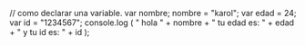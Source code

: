 // como declarar una variable.
var  nombre;
nombre = "karol";
var edad = 24;
var id = "1234567";
console.log ( " hola " + nombre + " tu edad es: " + edad + " y tu id es: " + id );
